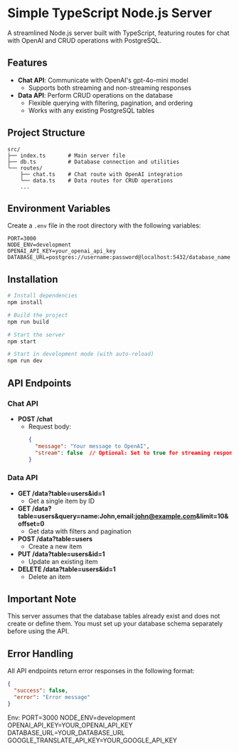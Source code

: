 # Simple TypeScript Node.js Server

A streamlined Node.js server built with TypeScript, featuring routes for chat with OpenAI and CRUD operations with PostgreSQL.

## Features

- **Chat API**: Communicate with OpenAI's gpt-4o-mini model
  - Supports both streaming and non-streaming responses
- **Data API**: Perform CRUD operations on the database
  - Flexible querying with filtering, pagination, and ordering
  - Works with any existing PostgreSQL tables

## Project Structure

```
src/
├── index.ts       # Main server file
├── db.ts          # Database connection and utilities
└── routes/
    ├── chat.ts    # Chat route with OpenAI integration
    └── data.ts    # Data routes for CRUD operations
    ...
```

## Environment Variables

Create a `.env` file in the root directory with the following variables:

```
PORT=3000
NODE_ENV=development
OPENAI_API_KEY=your_openai_api_key
DATABASE_URL=postgres://username:password@localhost:5432/database_name
```

## Installation

```bash
# Install dependencies
npm install

# Build the project
npm run build

# Start the server
npm start

# Start in development mode (with auto-reload)
npm run dev
```

## API Endpoints

### Chat API

- **POST /chat**
  - Request body:
    ```json
    {
      "message": "Your message to OpenAI",
      "stream": false  // Optional: Set to true for streaming response
    }
    ```

### Data API

- **GET /data?table=users&id=1**
  - Get a single item by ID
- **GET /data?table=users&query=name:John,email:john@example.com&limit=10&offset=0**
  - Get data with filters and pagination
- **POST /data?table=users**
  - Create a new item
- **PUT /data?table=users&id=1**
  - Update an existing item
- **DELETE /data?table=users&id=1**
  - Delete an item

## Important Note

This server assumes that the database tables already exist and does not create or define them. You must set up your database schema separately before using the API.

## Error Handling

All API endpoints return error responses in the following format:

```json
{
  "success": false,
  "error": "Error message"
}
``` 

Env:
PORT=3000
NODE_ENV=development
OPENAI_API_KEY=YOUR_OPENAI_API_KEY
DATABASE_URL=YOUR_DATABASE_URL 
GOOGLE_TRANSLATE_API_KEY=YOUR_GOOGLE_API_KEY